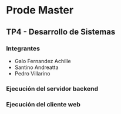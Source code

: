 # Prode Master

## TP4 - Desarrollo de Sistemas
### Integrantes
- Galo Fernandez Achille
- Santino Andreatta
- Pedro Villarino

### Ejecución del servidor backend

### Ejecución del cliente web
